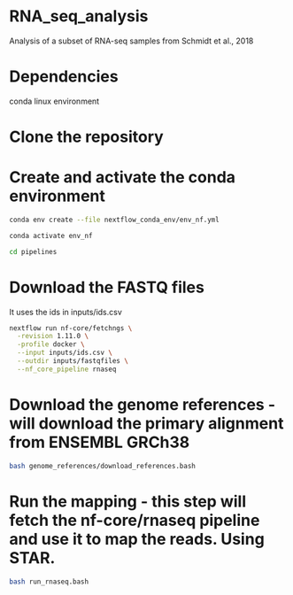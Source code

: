 # RNA_seq_analysis

Analysis of a subset of RNA-seq samples from Schmidt et al., 2018

# Dependencies

conda
linux environment

# Clone the repository

# Create and activate the conda environment

```bash
conda env create --file nextflow_conda_env/env_nf.yml

conda activate env_nf

cd pipelines
```

# Download the FASTQ files

It uses the ids in inputs/ids.csv

```bash
nextflow run nf-core/fetchngs \
  -revision 1.11.0 \
  -profile docker \
  --input inputs/ids.csv \
  --outdir inputs/fastqfiles \
  --nf_core_pipeline rnaseq
```

# Download the genome references - will download the primary alignment from ENSEMBL GRCh38

```bash
bash genome_references/download_references.bash
```

# Run the mapping - this step will fetch the nf-core/rnaseq pipeline and use it to map the reads. Using STAR.

```bash
bash run_rnaseq.bash
```
